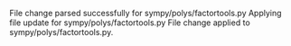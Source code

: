 File change parsed successfully for sympy/polys/factortools.py
Applying file update for sympy/polys/factortools.py
File change applied to sympy/polys/factortools.py.
